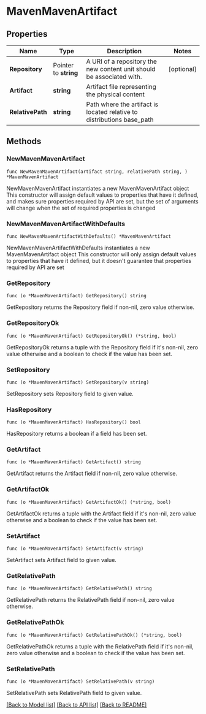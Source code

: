 # MavenMavenArtifact

## Properties

Name | Type | Description | Notes
------------ | ------------- | ------------- | -------------
**Repository** | Pointer to **string** | A URI of a repository the new content unit should be associated with. | [optional] 
**Artifact** | **string** | Artifact file representing the physical content | 
**RelativePath** | **string** | Path where the artifact is located relative to distributions base_path | 

## Methods

### NewMavenMavenArtifact

`func NewMavenMavenArtifact(artifact string, relativePath string, ) *MavenMavenArtifact`

NewMavenMavenArtifact instantiates a new MavenMavenArtifact object
This constructor will assign default values to properties that have it defined,
and makes sure properties required by API are set, but the set of arguments
will change when the set of required properties is changed

### NewMavenMavenArtifactWithDefaults

`func NewMavenMavenArtifactWithDefaults() *MavenMavenArtifact`

NewMavenMavenArtifactWithDefaults instantiates a new MavenMavenArtifact object
This constructor will only assign default values to properties that have it defined,
but it doesn't guarantee that properties required by API are set

### GetRepository

`func (o *MavenMavenArtifact) GetRepository() string`

GetRepository returns the Repository field if non-nil, zero value otherwise.

### GetRepositoryOk

`func (o *MavenMavenArtifact) GetRepositoryOk() (*string, bool)`

GetRepositoryOk returns a tuple with the Repository field if it's non-nil, zero value otherwise
and a boolean to check if the value has been set.

### SetRepository

`func (o *MavenMavenArtifact) SetRepository(v string)`

SetRepository sets Repository field to given value.

### HasRepository

`func (o *MavenMavenArtifact) HasRepository() bool`

HasRepository returns a boolean if a field has been set.

### GetArtifact

`func (o *MavenMavenArtifact) GetArtifact() string`

GetArtifact returns the Artifact field if non-nil, zero value otherwise.

### GetArtifactOk

`func (o *MavenMavenArtifact) GetArtifactOk() (*string, bool)`

GetArtifactOk returns a tuple with the Artifact field if it's non-nil, zero value otherwise
and a boolean to check if the value has been set.

### SetArtifact

`func (o *MavenMavenArtifact) SetArtifact(v string)`

SetArtifact sets Artifact field to given value.


### GetRelativePath

`func (o *MavenMavenArtifact) GetRelativePath() string`

GetRelativePath returns the RelativePath field if non-nil, zero value otherwise.

### GetRelativePathOk

`func (o *MavenMavenArtifact) GetRelativePathOk() (*string, bool)`

GetRelativePathOk returns a tuple with the RelativePath field if it's non-nil, zero value otherwise
and a boolean to check if the value has been set.

### SetRelativePath

`func (o *MavenMavenArtifact) SetRelativePath(v string)`

SetRelativePath sets RelativePath field to given value.



[[Back to Model list]](../README.md#documentation-for-models) [[Back to API list]](../README.md#documentation-for-api-endpoints) [[Back to README]](../README.md)


